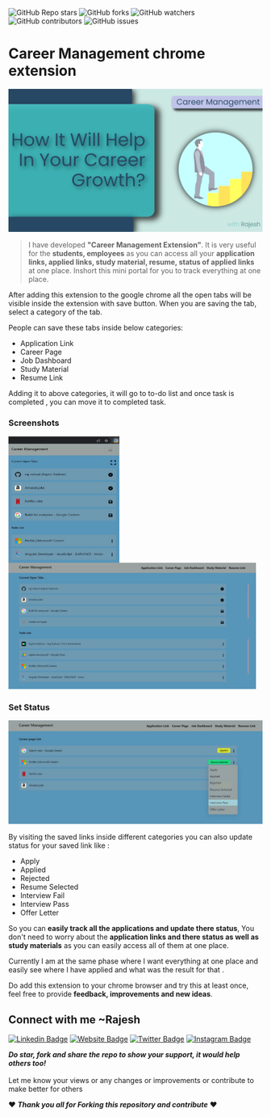 ![GitHub Repo stars](https://img.shields.io/github/stars/raj-rathod/job-applying-extension?style=social)
![GitHub forks](https://img.shields.io/github/forks/raj-rathod/job-applying-extension?style=social)
![GitHub watchers](https://img.shields.io/github/watchers/raj-rathod/job-applying-extension?style=social)
![GitHub contributors](https://img.shields.io/github/contributors/raj-rathod/job-applying-extension)
![GitHub issues](https://img.shields.io/github/issues-raw/raj-rathod/job-applying-extension)

# Career Management chrome extension

<p align="center">
<img src="./images/extension-cover.png" >
</p>
 
> I have developed **"Career Management Extension"**. It is very useful for the **students, employees** as you can access all your **application links, applied links, study material, resume, status of applied links** at one place. Inshort this mini portal for you to track everything at one place.


After adding this extension to the google chrome  all the open tabs will be visible inside the extension with save button. When you are saving the tab,  select a category of the tab.

People can save these tabs inside below categories:
* Application Link
* Career Page
* Job Dashboard
* Study Material
* Resume Link

Adding it to above categories, it will go to to-do list and once task is completed , you can move it to completed task.

<!-- ### [Check Release](https://raj-rathod.github.io/tic-toc-game/) -->

### Screenshots
<img align="left" src="./images/popup.png" width="220em" height="250em"> 
<img  src="./images/option.png" height="250em"> 


### Set Status
<img src="./images/option-status-set.png"> 


By visiting the saved links inside different categories you can also update status for your saved link like : 

* Apply
* Applied
* Rejected
* Resume Selected
* Interview Fail
* Interview Pass
* Offer Letter

So you can **easily track all the applications and update there status**, You don't need to worry about the **application links and there status as well as study materials** as you can easily access all of them at one place.

Currently I am at the same phase where I want everything at one place and easily see where I have applied and what was the result for that .

Do add this extension to your chrome browser and try this at least once, feel free to provide **feedback, improvements and new ideas**.


## Connect with me ~Rajesh 

[![Linkedin Badge](https://img.shields.io/badge/-LinkedIn-0e76a8?style=flat-square&logo=Linkedin&logoColor=white)](https://www.linkedin.com/in/rajesh-rathore-0501/)
[![Website Badge](https://img.shields.io/badge/Website-3b5998?style=flat-square&logo=google-chrome&logoColor=white)](https://linktr.ee/rajesh_rathore)
[![Twitter Badge](https://img.shields.io/badge/-Twitter-00acee?style=flat-square&logo=Twitter&logoColor=white)](https://twitter.com/Rajesh946055)
[![Instagram Badge](https://img.shields.io/badge/-Instagram-e4405f?style=flat-square&logo=Instagram&logoColor=white)](https://www.instagram.com/raj_rathod1313/?hl=en)


***Do star, fork and share the repo to show your support, it would help others too!***   <br>
 <br>
 Let me know your views or any changes or improvements or contribute to make better for others 
 
 :heart: ***Thank you all for Forking this repository and contribute***  :heart:
